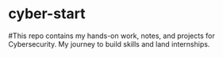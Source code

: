 # cyber-start
#This repo contains my hands-on work, notes, and projects for Cybersecurity. My journey to build skills and land internships.
